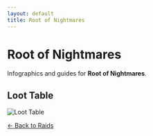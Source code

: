 ```yaml
---
layout: default
title: Root of Nightmares
---
```


<div class="container">
<h1>Root of Nightmares</h1>
<p>Infographics and guides for <strong>Root of Nightmares</strong>.</p>

## Loot Table

![Loot Table](ron_loot.png)


<p><a href="../index.html">← Back to Raids</a></p>
</div>
